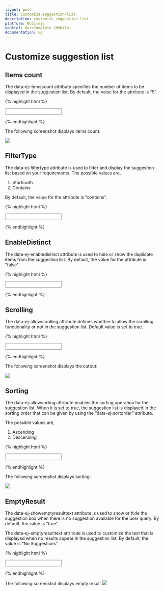 ```yaml
---
layout: post
title: Customize-suggestion-list
description: customize suggestion list
platform: Mobilejs
control: AutoComplete (Mobile) 
documentation: ug
---
```


# Customize suggestion list

## Items count

The data-ej-itemscount attribute specifies the number of items to be displayed in the suggestion list. By default, the value for the attribute is “5”.

{% highlight html %}

<input id="autocomplete_sample" data-role="ejmautocomplete" data-ej-itemscount=2 data-ej-datasource="window.datasrc" data-ej-fields-text="name" />         



{% endhighlight %}



The following screenshot displays items count:

![](Customize-suggestion-list_images/Customize-suggestion-list_img1.png)



## FilterType

The data-ej-filtertype attribute is used to filter and display the suggestion list based on your requirements. The possible values are, 

1. Startswith
2. Contains

By default, the value for the attribute is “contains”.

{% highlight html %}

<input id="autocomplete_sample" data-role="ejmautocomplete" data-ej-datasource="window.datasrc" data-ej-filtertype="startswith" data-ej-fields-text="name" />



{% endhighlight %}



## EnableDistinct

The data-ej-enabledistinct attribute is used to hide or show the duplicate items from the suggestion list. By default, the value for the attribute is “false”.

{% highlight html %}

<input id="autocomplete_sample" data-role="ejmautocomplete" data-ej-enabledistinct=true data-ej-datasource="window.datasrc"  data-ej-fields-text="name" />



{% endhighlight %}



## Scrolling

The data-ej-allowscrolling attribute defines whether to allow the scrolling functionality or not in the suggestion list. Default value is set to true.

{% highlight html %}

<input id="autocomplete_sample" data-role="ejmautocomplete" data-ej-allowscrolling=false data-ej-datasource="window.datasrc" data-ej-fields-text="name" /> 



{% endhighlight %}



The following screenshot displays the output:

![](Customize-suggestion-list_images/Customize-suggestion-list_img2.png)


## Sorting 

The data-ej-allowsorting attribute enables the sorting operation for the suggestion list. When it is set to true, the suggestion list is displayed in the sorting order that can be given by using the “data-ej-sortorder” attribute.

The possible values are,

1. Ascending
2. Descending



{% highlight html %}

 <input id="autocomplete_sample" data-role="ejmautocomplete" data-ej-sortorder="descending" data-ej-allowsorting=true data-ej-datasource="window.datasrc" data-ej-fields-text="name" />



{% endhighlight %}



The following screenshot displays sorting:

![](Customize-suggestion-list_images/Customize-suggestion-list_img3.png)


## EmptyResult

The data-ej-showemptyresulttext attribute is used to show or hide the suggestion box when there is no suggestion available for the user query. By default, the value is “true”.

The data-ej-emptyresulttext attribute is used to customize the text that is displayed when no results appear in the suggestion list. By default, the value is “No Suggestions”.



{% highlight html %}

<input id="autocomplete_sample" data-role="ejmautocomplete" data-ej-showemptyresulttext="true" data-ej-emptyresulttext="No Values available" data-ej-datasource="window.datasrc" data-ej-fields-text="name" /> 



{% endhighlight %}



The following screenshot displays empty result
![](Customize-suggestion-list_images/Customize-suggestion-list_img4.png)


